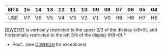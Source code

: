 | BIT# | 15 | 14 | 13 | 12 | 11 | 10 | 09 | 08 | 07 | 06 | 05 | 04 | 03 | 02 | 01 | 00 |
|:-:|:-:|:-:|:-:|:-:|:-:|:-:|:-:|:-:|:-:|:-:|:-:|:-:|:-:|:-:|:-:|:-:|
| USE | V7 | V6 | V5 | V4 | V3 | V2 | V1 | V0 | H9 | H8 | H7 | H6 | H5 | H4 | H3 | H2 |

[DIWSTRT](DIWSTRT.md) is vertically restricted to the upper 2/3
of the display (v8=0), and horizontally restricted to the
left 3/4 of the display (H8=0).*
* Poof.. (see [DIWHIGH](DIWHIGH.md) for exceptions)